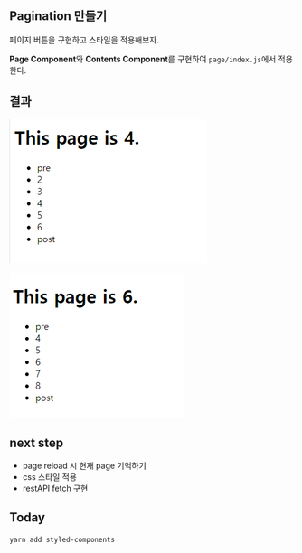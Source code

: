 ## Pagination 만들기

페이지 버튼을 구현하고 스타일을 적용해보자.


**Page Component**와 **Contents Component**를 구현하여 `page/index.js`에서 적용한다.

## 결과
![캡쳐1](/public/post1.PNG)

![캡쳐2](/public/post2.PNG)

## next step
 + page reload 시 현재 page 기억하기
 + css 스타일 적용
 + restAPI fetch 구현


## Today
`yarn add styled-components`